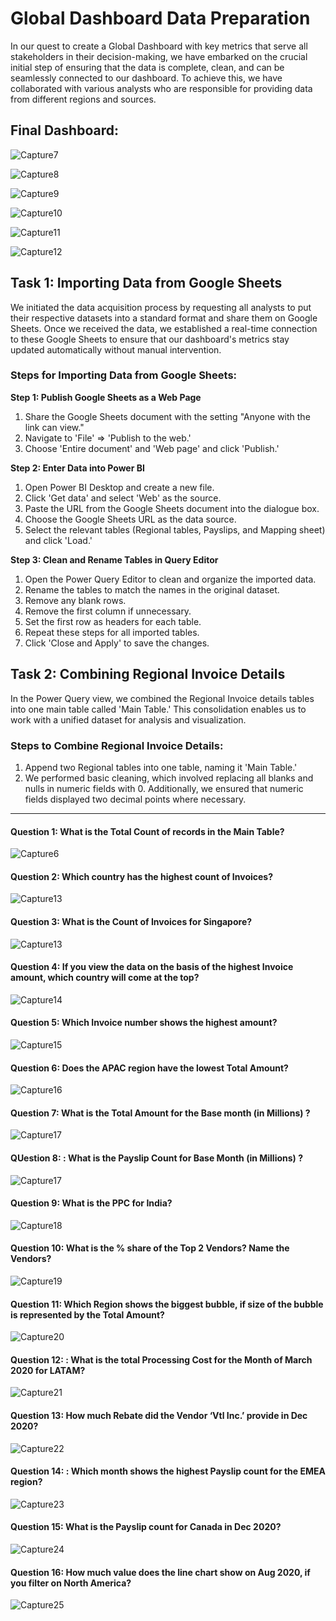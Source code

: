 # Global Dashboard Data Preparation

In our quest to create a Global Dashboard with key metrics that serve all stakeholders in their decision-making, we have embarked on the crucial initial step of ensuring that the data is complete, clean, and can be seamlessly connected to our dashboard. To achieve this, we have collaborated with various analysts who are responsible for providing data from different regions and sources.

## Final Dashboard: 
![Capture7](https://github.com/Nasir151/Power-BI-Projects/assets/94509995/060cc71e-c83f-46e5-aa30-f8e4d1bd5a94)

![Capture8](https://github.com/Nasir151/Power-BI-Projects/assets/94509995/88c03876-c417-4175-83f6-93ab336606d1)

![Capture9](https://github.com/Nasir151/Power-BI-Projects/assets/94509995/03d265ed-53a4-4dfd-9ea9-9de70629ce6c)

![Capture10](https://github.com/Nasir151/Power-BI-Projects/assets/94509995/f909b825-bdc4-420f-80d1-d839a6ad9730)

![Capture11](https://github.com/Nasir151/Power-BI-Projects/assets/94509995/7671d22f-118f-4375-932d-2d0a7850467b)

![Capture12](https://github.com/Nasir151/Power-BI-Projects/assets/94509995/c175b1da-96a4-4d73-89e8-168a15db8563)

## Task 1: Importing Data from Google Sheets

We initiated the data acquisition process by requesting all analysts to put their respective datasets into a standard format and share them on Google Sheets. Once we received the data, we established a real-time connection to these Google Sheets to ensure that our dashboard's metrics stay updated automatically without manual intervention.

### Steps for Importing Data from Google Sheets:

**Step 1: Publish Google Sheets as a Web Page**
1. Share the Google Sheets document with the setting "Anyone with the link can view."
2. Navigate to 'File' => 'Publish to the web.'
3. Choose 'Entire document' and 'Web page' and click 'Publish.'

**Step 2: Enter Data into Power BI**
1. Open Power BI Desktop and create a new file.
2. Click 'Get data' and select 'Web' as the source.
3. Paste the URL from the Google Sheets document into the dialogue box.
4. Choose the Google Sheets URL as the data source.
5. Select the relevant tables (Regional tables, Payslips, and Mapping sheet) and click 'Load.'

**Step 3: Clean and Rename Tables in Query Editor**
1. Open the Power Query Editor to clean and organize the imported data.
2. Rename the tables to match the names in the original dataset.
3. Remove any blank rows.
4. Remove the first column if unnecessary.
5. Set the first row as headers for each table.
6. Repeat these steps for all imported tables.
7. Click 'Close and Apply' to save the changes.

## Task 2: Combining Regional Invoice Details

In the Power Query view, we combined the Regional Invoice details tables into one main table called 'Main Table.' This consolidation enables us to work with a unified dataset for analysis and visualization.

### Steps to Combine Regional Invoice Details:

1. Append two Regional tables into one table, naming it 'Main Table.'
2. We performed basic cleaning, which involved replacing all blanks and nulls in numeric fields with 0. Additionally, we ensured that numeric fields displayed two decimal points where necessary.

----------------------------------------------------------------------------------------------------------------

#### Question 1: What is the Total Count of records in the Main Table?
![Capture6](https://github.com/Nasir151/Power-BI-Projects/assets/94509995/71a0b568-8270-4248-bf7b-dd843c7a5419)

#### Question 2: Which country has the highest count of Invoices?
![Capture13](https://github.com/Nasir151/Power-BI-Projects/assets/94509995/cb919203-d908-4a1f-bf47-934d19aea466)

#### Question 3: What is the Count of Invoices for Singapore?
![Capture13](https://github.com/Nasir151/Power-BI-Projects/assets/94509995/cb919203-d908-4a1f-bf47-934d19aea466)

#### Question 4: If you view the data on the basis of the highest Invoice amount, which country will come at the top?
![Capture14](https://github.com/Nasir151/Power-BI-Projects/assets/94509995/dfe299e6-39ee-4985-8e81-a6e41ee4af61)

#### Question 5: Which Invoice number shows the highest amount?
![Capture15](https://github.com/Nasir151/Power-BI-Projects/assets/94509995/728effa9-7077-47f0-863d-ae9c55b67d6e)

#### Question 6: Does the APAC region have the lowest Total Amount?
![Capture16](https://github.com/Nasir151/Power-BI-Projects/assets/94509995/89e29745-d7da-49c7-b55b-91646fa90d40)

#### Question 7: What is the Total Amount for the Base month (in Millions) ?
![Capture17](https://github.com/Nasir151/Power-BI-Projects/assets/94509995/53590945-6966-42fa-8d65-8544d2b0892b)

#### QUestion 8: : What is the Payslip Count for Base Month (in Millions) ?
![Capture17](https://github.com/Nasir151/Power-BI-Projects/assets/94509995/53590945-6966-42fa-8d65-8544d2b0892b)

#### Question 9: What is the PPC for India?
![Capture18](https://github.com/Nasir151/Power-BI-Projects/assets/94509995/c66239d8-2000-4f53-9653-75ee44133c87)

#### Question 10: What is the % share of the Top 2 Vendors? Name the Vendors?
![Capture19](https://github.com/Nasir151/Power-BI-Projects/assets/94509995/410714ce-e5aa-4c2c-99fa-3f4d1a0cdabe)

#### Question 11: Which Region shows the biggest bubble, if size of the bubble is represented by the Total Amount?
![Capture20](https://github.com/Nasir151/Power-BI-Projects/assets/94509995/f8971932-529e-4b84-9ae0-5a78ce2d151f)

#### Question 12: : What is the total Processing Cost for the Month of March 2020 for LATAM?
![Capture21](https://github.com/Nasir151/Power-BI-Projects/assets/94509995/921ac6e4-b2d0-4546-bb0b-1b239b3b8fd1)

#### Question 13: How much Rebate did the Vendor ‘Vtl Inc.’ provide in Dec 2020?
![Capture22](https://github.com/Nasir151/Power-BI-Projects/assets/94509995/aaca39e9-569e-49a8-9fb4-b1a0acf17894)

#### Question 14: : Which month shows the highest Payslip count for the EMEA region?
![Capture23](https://github.com/Nasir151/Power-BI-Projects/assets/94509995/40ca06e6-50a6-4a2a-a010-492674614585)

#### Question 15: What is the Payslip count for Canada in Dec 2020?
![Capture24](https://github.com/Nasir151/Power-BI-Projects/assets/94509995/566083f1-34db-42b8-a993-9d699a7cadf3)

#### Question 16: How much value does the line chart show on Aug 2020, if you filter on North America?
![Capture25](https://github.com/Nasir151/Power-BI-Projects/assets/94509995/68e9aa05-2b00-4e9c-967d-a259e3361c84)
